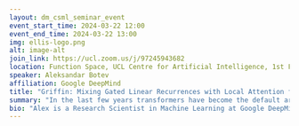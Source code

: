```yaml
---
layout: dm_csml_seminar_event
event_start_time: 2024-03-22 12:00
event_end_time: 2024-03-22 13:00
img: ellis-logo.png
alt: image-alt
join_link: https://ucl.zoom.us/j/97245943682
location: Function Space, UCL Centre for Artificial Intelligence, 1st Floor, 90 High Holborn, London WC1V 6BH
speaker: Aleksandar Botev
affiliation: Google DeepMind
title: "Griffin: Mixing Gated Linear Recurrences with Local Attention for Efficient Language Models"
summary: "In the last few years transformers have become the default architecture for sequential modelling tasks like language modelling. However, a new family of models - state space models - are trying to challenge the status quo. In this talk we will investigate the recent progress on these class models and provide context and different perspectives on them from both theoretical and practical point of view. We will argue that not only the choice of recurrent layer matters, but rather than whole block design and architecture plays a huge role in their success. With this we will present Griffin - a hybrid of Recurrent Gated Linear Recurrent Unit and Local Attention that achieves state of the art performance similar to Transformers, but is significantly faster at inference, both in latency and throughput. We will also show that these models can leverage much longer contexts than being trained on and will discuss interesting implications of this."
bio: "Alex is a Research Scientist in Machine Learning at Google DeepMind. He has worked on generative models, second order optimization, Bayesian methods, ML applied to physics and now is finally dabbling into LLMs. Previously he studied in UCL under the supervision of David Barber for his PhD."
---
```

